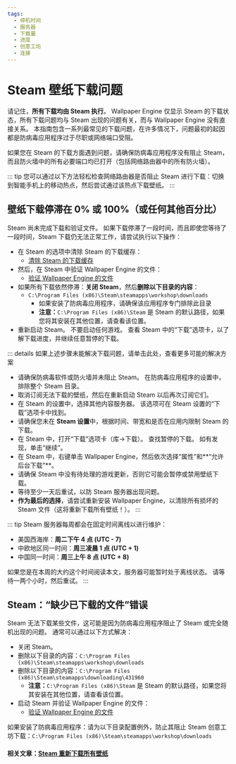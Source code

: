 ```yaml
---
tags:
  - 停机时间
  - 服务器
  - 下载量
  - 进度
  - 创意工坊
  - 连接
---
```


# Steam 壁纸下载问题

请记住，**所有下载均由 Steam 执行**。 Wallpaper Engine 仅显示 Steam 的下载状态，所有下载问题均与 Steam 出现的问题有关，而与 Wallpaper Engine 没有直接关系。 本指南包含一系列最常见的下载问题，在许多情况下，问题最初的起因都是防病毒应用程序过于尽职或网络端口受阻。

如果您在 Steam 的下载方面遇到问题，请确保防病毒应用程序没有阻止 Steam，而且防火墙中的所有必要端口均已打开（包括网络路由器中的所有防火墙）。

::: tip
您可以通过以下方法轻松检查网络路由器是否阻止 Steam 进行下载：切换到智能手机上的移动热点，然后尝试通过该热点下载壁纸。
:::

## 壁纸下载停滞在 0% 或 100%（或任何其他百分比）
Steam 尚未完成下载和验证文件。 如果下载停滞了一段时间，而且即使您等待了一段时间，Steam 下载仍无法正常工作，请尝试执行以下操作：

* 在 Steam 的选项中清除 Steam 的下载缓存：
  * [清除 Steam 的下载缓存](https://support.steampowered.com/kb_article.php?ref=3134-TIAL-4638)
* 然后，在 Steam 中验证 Wallpaper Engine 的文件：
  * [验证 Wallpaper Engine 的文件](https://support.steampowered.com/kb_article.php?ref=2037-QEUH-3335)
* 如果所有下载依然停滞：**关闭 Steam**，然后**删除以下目录的内容**：
  * `C:\Program Files (x86)\Steam\steamapps\workshop\downloads`
    * 如果安装了防病毒应用程序，请确保该应用程序专门排除此目录
    * **注意：**`C:\Program Files (x86)\Steam` 是 Steam 的默认路径，如果您将其安装在其他位置，请查看该位置。
* 重新启动 Steam。 不要启动任何游戏。 查看 Steam 中的“下载”选项卡，以了解下载进度，并继续任意暂停的下载。

::: details 如果上述步骤未能解决下载问题，请单击此处，查看更多可能的解决方案
* 请确保防病毒软件或防火墙并未阻止 Steam。 在防病毒应用程序的设置中，排除整个 Steam 目录。
* 取消订阅无法下载的壁纸，然后在重新启动 Steam 以后再次订阅它们。
* 在 Steam 的设置中，选择其他内容服务器。 该选项可在 Steam 设置的“下载”选项卡中找到。
* 请确保您未在 **Steam 设置**中，根据时间、带宽和是否在应用内限制 Steam 的下载。
* 在 Steam 中，打开“下载”选项卡（库->下载）。 查找暂停的下载。 如有发现，单击“继续”。
* 在 Steam 中，右键单击 Wallpaper Engine，然后依次选择“属性”和**“允许后台下载”**。
* 请确保 Steam 中没有待处理的游戏更新，否则它可能会暂停或禁用壁纸下载。
* 等待至少一天后重试，以防 Steam 服务器出现问题。
* **作为最后的选择**，请尝试重新安装 Wallpaper Engine，以清除所有损坏的 Steam 文件（这将重新下载所有壁纸！）。
:::

::: tip
Steam 服务器每周都会在固定时间离线以进行维护：

* 美国西海岸：**周二下午 4 点 (UTC - 7)**
* 中欧地区同一时间：**周三凌晨 1 点 (UTC + 1)**
* 中国同一时间：**周三上午 8 点 (UTC + 8)**

如果您是在本周的大约这个时间阅读本文，服务器可能暂时处于离线状态。 请等待一两个小时，然后重试。
:::

## Steam：“缺少已下载的文件”错误

Steam 无法下载某些文件，这可能是因为防病毒应用程序阻止了 Steam 或完全随机出现的问题。 通常可以通过以下方式解决：

* 关闭 Steam。
* 删除以下目录的内容：`C:\Program Files (x86)\Steam\steamapps\workshop\downloads`
* 删除以下目录的内容：`C:\Program Files (x86)\Steam\steamapps\downloading\431960`
  * **注意：**`C:\Program Files (x86)\Steam` 是 Steam 的默认路径，如果您将其安装在其他位置，请查看该位置。
* 启动 Steam 并验证 Wallpaper Engine 的文件：
  * [验证 Wallpaper Engine 的文件](https://support.steampowered.com/kb_article.php?ref=2037-QEUH-3335)

如果安装了防病毒应用程序：请为以下目录配置例外，防止其阻止 Steam 创意工坊下载：`C:\Program Files (x86)\Steam\steamapps\workshop\downloads`

#### 相关文章：[Steam 重新下载所有壁纸](/steam/redownload)